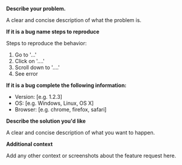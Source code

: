 **Describe your problem.**

A clear and concise description of what the problem is.


**If it is a bug name steps to reproduce**

Steps to reproduce the behavior:
1. Go to '...'
2. Click on '....'
3. Scroll down to '....'
4. See error


**If it is a bug complete the following information:**

 - Version: [e.g. 1.2.3]
 - OS: [e.g. Windows, Linux, OS X]
 - Browser: [e.g. chrome, firefox, safari]


**Describe the solution you'd like**

A clear and concise description of what you want to happen.


**Additional context**

Add any other context or screenshots about the feature request here.
